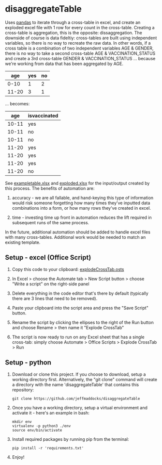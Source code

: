 # disaggregateTable
Uses [pandas](https://pandas.pydata.org) to iterate through a cross-table in excel, and create an exploded excel file with 1 row for every count in the cross-table. Creating a cross-table is aggregation, this is the opposite: dissaggregation. The downside of course is data fideltiy: cross-tables are built using independent variables, so there is no way to recreate the raw data. In other words, if a cross table is a combination of two independent variables AGE & GENDER, there is no way to take a second cross-table AGE & VACCINATION_STATUS and create a 3rd cross-table GENDER & VACCINATION_STATUS ... because we're working from data that has been aggregated by AGE.

| age | yes | no | 
| --- | --- | --- | 
| 0-10 | 1 | 2 | 
| 11-20 | 3 | 1 | 

... becomes:

| age | isvaccinated | 
| --- | --- | 
| 10-11 | yes | 
| 10-11 | no | 
| 10-11 | no | 
| 11-20 | yes | 
| 11-20 | yes | 
| 11-20 | yes | 
| 11-20 | no | 

See [exampletable.xlsx](exampletable.xlsx) and [exploded.xlsx](exploded.xlsx) for the input/output created by this process. The benefits of automation are:

1. accuracy - we are all fallable, and hand-keying this type of information would risk someone forgetting how many times they've inputted data combinations into a form, or how many rows they've created in excel.

2. time - investing time up front in automation reduces the lift required in subsequent runs of the same process.

In the future, additional automation should be added to handle excel files with many cross-tables. Additional work would be needed to match an existing template.

## Setup - excel (Office Script)

1. Copy this code to your clipboard: [explodeCrossTab.osts](explodeCrossTab.osts)

2. In Excel > choose the Automate tab > New Script button > choose "Write a script" on the right-side panel

3. Delete everything in the code editor that's there by default (typically there are 3 lines that need to be removed).

4. Paste your clipboard into the script area and press the "Save Script" button.

5. Rename the script by clicking the ellipses to the right of the Run button and choose Rename > then name it "Explode CrossTab"

6. The script is now ready to run on any Excel sheet that has a single cross-tab: simply choose Automate > Office Scripts > Explode CrossTab > Run

## Setup - python

1. Download or clone this project. If you choose to download, setup a working directory first. Alternatively, the "git clone" command will create a directory with the name 'disaggregateTable' that contains this repository:
    ```
    git clone https://github.com/jeffmaddocks/disaggregateTable
    ```

2. Once you have a working directory, setup a virtual environment and activate it  - here's an example in bash:
    ```
    mkdir env
    virtualenv -p python3 ./env
    source env/bin/activate
    ```

3. Install required packages by running pip from the terminal: 
    ```
    pip install -r 'requirements.txt'
    ```

4. Enjoy!
